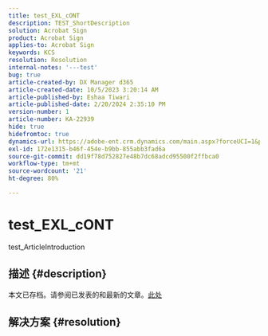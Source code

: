 ```yaml
---
title: test_EXL_cONT
description: TEST_ShortDescription
solution: Acrobat Sign
product: Acrobat Sign
applies-to: Acrobat Sign
keywords: KCS
resolution: Resolution
internal-notes: '---test'
bug: true
article-created-by: DX Manager d365
article-created-date: 10/5/2023 3:20:14 AM
article-published-by: Eshaa Tiwari
article-published-date: 2/20/2024 2:35:10 PM
version-number: 1
article-number: KA-22939
hide: true
hidefromtoc: true
dynamics-url: https://adobe-ent.crm.dynamics.com/main.aspx?forceUCI=1&pagetype=entityrecord&etn=knowledgearticle&id=6c714217-2e63-ee11-be6e-6045bd006a22
exl-id: 172e1315-b46f-454e-b9bb-855abb3fad6a
source-git-commit: dd19f78d752827e48b7dc68adcd95500f2ffbca0
workflow-type: tm+mt
source-wordcount: '21'
ht-degree: 80%

---
```


# test_EXL_cONT


test_ArticleIntroduction

## 描述 {#description}

本文已存档。请参阅已发表的和最新的文章。[此处](https://experienceleague.adobe.com/search.html#sort=relevancy)

## 解决方案 {#resolution}
